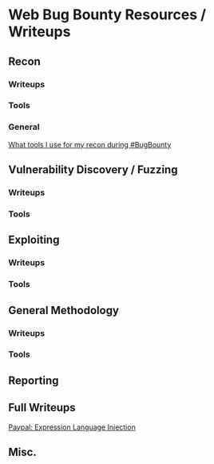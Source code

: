 # Web Bug Bounty Resources / Writeups

## Recon
### Writeups


### Tools

### General
[What tools I use for my recon during #BugBounty](https://medium.com/bugbountywriteup/whats-tools-i-use-for-my-recon-during-bugbounty-ec25f7f12e6d)


## Vulnerability Discovery / Fuzzing
### Writeups

### Tools

## Exploiting
### Writeups

### Tools


## General Methodology
### Writeups

### Tools

## Reporting

## Full Writeups
[Paypal: Expression Language Injection](https://medium.com/@adrien_jeanneau/how-i-was-able-to-list-some-internal-information-from-paypal-bugbounty-ca8d217a397c)

## Misc.

